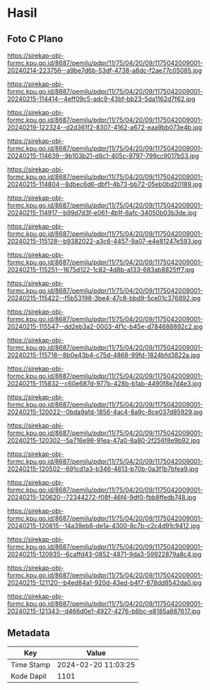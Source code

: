 # Hasil

## Foto C Plano

https://sirekap-obj-formc.kpu.go.id/8687/pemilu/pdpr/11/75/04/20/09/1175042009001-20240214-223756--a9be7d6b-53df-4738-a8dc-f2ae77c05085.jpg

https://sirekap-obj-formc.kpu.go.id/8687/pemilu/pdpr/11/75/04/20/09/1175042009001-20240215-114414--4eff09c5-adc9-43bf-bb23-5da1162d7f62.jpg

https://sirekap-obj-formc.kpu.go.id/8687/pemilu/pdpr/11/75/04/20/09/1175042009001-20240219-122324--d2d361f2-8307-4162-a672-eaa9bb073e4b.jpg

https://sirekap-obj-formc.kpu.go.id/8687/pemilu/pdpr/11/75/04/20/09/1175042009001-20240215-114639--9b103b21-d8c1-405c-9797-799cc9017b53.jpg

https://sirekap-obj-formc.kpu.go.id/8687/pemilu/pdpr/11/75/04/20/09/1175042009001-20240215-114804--8dbec6d6-dbf1-4b73-bb72-05eb0bd20189.jpg

https://sirekap-obj-formc.kpu.go.id/8687/pemilu/pdpr/11/75/04/20/09/1175042009001-20240215-114917--b99d7d3f-e061-4b1f-8afc-34050b03b3de.jpg

https://sirekap-obj-formc.kpu.go.id/8687/pemilu/pdpr/11/75/04/20/09/1175042009001-20240215-115128--b9382022-a3c6-4457-9a07-e4e81247e593.jpg

https://sirekap-obj-formc.kpu.go.id/8687/pemilu/pdpr/11/75/04/20/09/1175042009001-20240215-115251--1675d122-1c82-4d8b-a133-683ab8825ff7.jpg

https://sirekap-obj-formc.kpu.go.id/8687/pemilu/pdpr/11/75/04/20/09/1175042009001-20240215-115422--f5b53198-3be4-47c8-bbd9-5ce01c376892.jpg

https://sirekap-obj-formc.kpu.go.id/8687/pemilu/pdpr/11/75/04/20/09/1175042009001-20240215-115547--dd2eb3a2-0003-4f1c-b45e-d784688892c2.jpg

https://sirekap-obj-formc.kpu.go.id/8687/pemilu/pdpr/11/75/04/20/09/1175042009001-20240215-115718--8b0e43b4-c75d-4868-99fd-1824bfd3822a.jpg

https://sirekap-obj-formc.kpu.go.id/8687/pemilu/pdpr/11/75/04/20/09/1175042009001-20240215-115832--c60e687d-977b-428b-b1ab-4490f8e7d4e3.jpg

https://sirekap-obj-formc.kpu.go.id/8687/pemilu/pdpr/11/75/04/20/09/1175042009001-20240215-120022--0bda9afd-1856-4ac4-8a9c-8ce037d85929.jpg

https://sirekap-obj-formc.kpu.go.id/8687/pemilu/pdpr/11/75/04/20/09/1175042009001-20240215-120302--5a716e98-91ea-47a0-8a80-2f256f8e9b92.jpg

https://sirekap-obj-formc.kpu.go.id/8687/pemilu/pdpr/11/75/04/20/09/1175042009001-20240215-120502--691cd1a3-b346-4613-b70b-0a3f1b7bfea9.jpg

https://sirekap-obj-formc.kpu.go.id/8687/pemilu/pdpr/11/75/04/20/09/1175042009001-20240215-120620--72344272-f08f-46f4-9df0-fbb8ffedb748.jpg

https://sirekap-obj-formc.kpu.go.id/8687/pemilu/pdpr/11/75/04/20/09/1175042009001-20240215-120815--14a39eb8-de1a-4300-8c7b-c2c4d91c9412.jpg

https://sirekap-obj-formc.kpu.go.id/8687/pemilu/pdpr/11/75/04/20/09/1175042009001-20240215-120935--6caffd43-0852-4871-9da3-59922879a8c4.jpg

https://sirekap-obj-formc.kpu.go.id/8687/pemilu/pdpr/11/75/04/20/09/1175042009001-20240215-121120--b4ed84a1-920d-43ed-b4f7-878dd8542da0.jpg

https://sirekap-obj-formc.kpu.go.id/8687/pemilu/pdpr/11/75/04/20/09/1175042009001-20240215-121343--d466d0e1-4927-4276-b6bc-e8185a887617.jpg


## Metadata

| Key        | Value               |
| ---------- | ------------------- |
| Time Stamp | 2024-02-20 11:03:25 |
| Kode Dapil | 1101                |



